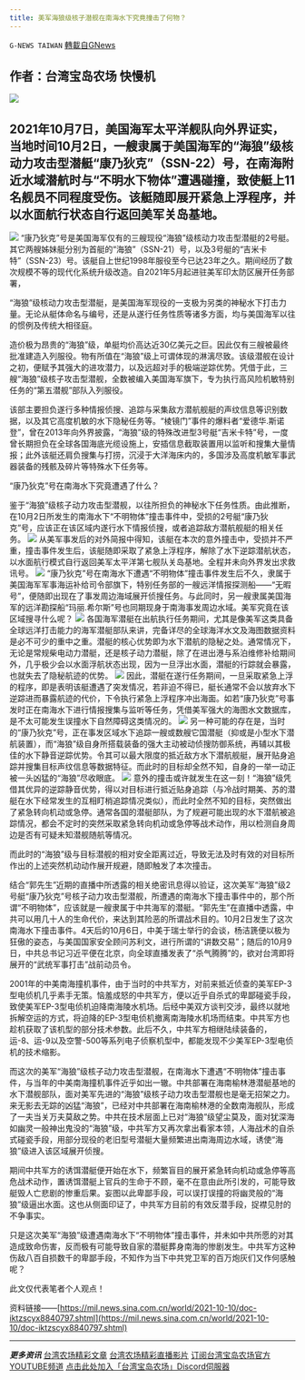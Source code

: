 ```yaml
---
title: 美军海狼级核子潜舰在南海水下究竟撞击了何物？
---
```

`G-NEWS TAIWAN` [轉載自GNews](https://gnews.org/zh-hans/1591152/)

## **作者：台湾宝岛农场 快慢机**
![](https://assets.gnews.org/wp-content/uploads/2021/10/My-Post-10.jpg)
## **2021年10月7日，美国海军太平洋舰队向外界证实，当地时间10月2日，一艘隶属于美国海军的“海狼”级核动力攻击型潜艇“康乃狄克”（SSN-22）号，在南海附近水域潜航时与“不明水下物体”遭遇碰撞，致使艇上11名舰员不同程度受伤。该艇随即展开紧急上浮程序，并以水面航行状态自行返回美军关岛基地。**
![](https://assets.gnews.org/wp-content/uploads/2021/10/螢幕擷取畫面-2021-10-13-192041.png)
“康乃狄克”号是美国海军仅有的三艘现役“海狼”级核动力攻击型潜艇的2号艇。其它两艘姊妹艇分别为首艇的“海狼”（SSN-21）号，以及3号艇的“吉米卡特”（SSN-23）号。该艇自上世纪1998年服役至今已达23年之久。期间经历了数次规模不等的现代化系统升级改造。自2021年5月起进驻美军印太防区展开任务部署，

“海狼”级核动力攻击型潜艇，是美国海军现役的一支极为另类的神秘水下打击力量。无论从艇体命名与编号，还是从遂行任务性质等诸多方面，均与美国海军以往的惯例及传统大相径庭。

造价极为昂贵的“海狼”级，单艇均价高达近30亿美元之巨。因此仅有三艘被最终批准建造入列服役。物有所值在“海狼”级上可谓体现的淋漓尽致。该级潜舰在设计之初，便赋予其强大的进攻潜力，以及远超对手的极端逆踪优势。凭借于此，三艘“海狼”级核子攻击型潜舰，全数被编入美国海军旗下，专为执行高风险机敏特别任务的“第五潜舰”部队入列服役。

该部主要担负遂行多种情报侦搜、追踪与采集敌方潜航舰艇的声纹信息等识别数据，以及其它高度机敏的水下隐秘任务等。“棱镜门”事件的爆料者“爱德华.斯诺登”，曾在2013年向外界披露，“海狼”级的特殊改进型3号艇“吉米卡特”号，一度曾长期担负在全球各国海底光缆设施上，安插信息截取装置用以监听和搜集大量情报；此外该艇还肩负搜集与打捞，沉浸于大洋海床内的，多国涉及高度机敏军事武器装备的残骸及碎片等特殊水下任务等。

“康乃狄克”号在南海水下究竟遭遇了什么？

鉴于“海狼”级核子动力攻击型潜舰，以往所担负的神秘水下任务性质。由此推断，在10月2日所发生的南海水下“不明物体”撞击事件中，受损的2号艇“康乃狄克”号，应该正在该区域内遂行水下情报侦搜，或者追踪敌方潜航舰艇的相关任务。
![](https://assets.gnews.org/wp-content/uploads/2021/10/螢幕擷取畫面-2021-10-13-192053.png)
从美军事发后的对外简报中得知，该艇在本次的意外撞击中，受损并不严重，撞击事件发生后，该艇随即采取了紧急上浮程序，解除了水下逆踪潜航状态，以水面航行模式自行返回美军太平洋第七舰队关岛基地。全程并未向外界发出求救讯号。
![](https://assets.gnews.org/wp-content/uploads/2021/10/螢幕擷取畫面-2021-10-13-192105.png)
“康乃狄克”号在南海水下遭遇“不明物体”撞击事件发生后不久，隶属于美国海军军事海运补给司令部旗下，特别任务部的一艘远洋情报探测船——“无暇号”，便随即出现在了事发周边海域展开侦搜任务。与此同时，另一艘隶属美国海军的远洋勘探船“玛丽.希尔斯”号也同期现身于南海事发周边水域。美军究竟在该区域搜寻什么呢？
![](https://assets.gnews.org/wp-content/uploads/2021/10/螢幕擷取畫面-2021-10-13-192120.png)
各国海军潜艇在出航执行任务期间，尤其是像美军这类具备全球远洋打击能力的海军潜艇部队来讲，完备详尽的全球海洋水文及海图数据资料是必不可少的重中之重。潜艇的核心优势即为水下潜航的隐秘之处。通常情况下，无论是常规柴电动力潜艇，还是核子动力潜艇，除了在进出港与系泊维修补给期间外，几乎极少会以水面浮航状态出现，因为一旦浮出水面，潜艇的行踪就会暴露，也就失去了隐秘航迹的优势。
![](https://assets.gnews.org/wp-content/uploads/2021/10/螢幕擷取畫面-2021-10-13-192133.png)
因此，潜艇在遂行任务期间，一旦采取紧急上浮的程序，即是表明该艇遭遇了突发情况，若非迫不得已，艇长通常不会以放弃水下逆踪进而暴露航迹的代价，下令执行紧急上浮程序冲出海面。如若“康乃狄克”号事发时正在南海水下进行情报搜集与监听等任务，凭借美军强大的海图水文数据库，是不太可能发生误撞水下自然障碍这类情况的。
![](https://assets.gnews.org/wp-content/uploads/2021/10/螢幕擷取畫面-2021-10-13-192150.png)
另一种可能的存在是，当时的“康乃狄克”号，正在事发区域水下追踪一艘或数艘它国潜艇（抑或是小型水下潜航装置），而“海狼”级自身所搭载装备的强大主动被动侦搜防御系统，再辅以其极佳的水下静音逆踪优势。令其可以最大限度的抵近敌方水下潜航舰艇，展开贴身追踪并搜集目标声纹信息等数据特征。而此时的目标却全然不知，自身的一举一动正被一头凶猛的“海狼”尽收眼底。
![](https://assets.gnews.org/wp-content/uploads/2021/10/螢幕擷取畫面-2021-10-13-192201.png)
意外的撞击或许就发生在这一刻！“海狼”级凭借其优异的逆踪静音优势，得以对目标进行抵近贴身追踪（与冷战时期美、苏的潜艇在水下经常发生的互相盯梢追踪情况类似），而此时全然不知的目标，突然做出了紧急转向机动或急停。通常各国的潜艇部队，为了规避可能出现的水下潜航被追踪情况，都会不定时的突然采取紧急转向机动或急停等战术动作，用以检测自身周边是否有可疑未知潜舰随航等情况。

而此时的“海狼”级与目标潜舰的相对安全距离过近，导致无法及时有效的对目标所作出的上述突然机动动作展开规避，随即触发了本次撞击。

结合“郭先生”近期的直播中所透露的相关绝密讯息得以验证，这次美军“海狼”级2号艇“康乃狄克”号核子动力攻击型潜舰，所遭遇的南海水下撞击事件中的，那个所谓“不明物体”，应该就是一艘隶属于中共海军的潜艇。“郭先生”在直播中透露，中共可以用几十人的生命代价，来达到其险恶的所谓战术目的。10月2日发生了这次南海水下撞击事件。4天后的10月6日，中美于瑞士举行的会谈，杨洁篪便以极为狂傲的姿态，与美国国家安全顾问苏利文，进行所谓的“讲数交易”；随后的10月9日，中共总书记习近平便在北京，向全球直播发表了“杀气腾腾”的，欲对台湾即将展开的“武统军事打击”战前动员令。

2001年的中美南海撞机事件，由于当时的中共军方，对前来抵近侦查的美军EP-3型电侦机几乎素手无策。恼羞成怒的中共军方，便以近乎自杀式的卑鄙碰瓷手段，致使美军EP-3型电侦机迫降南海陵水机场。后经中美双方谈判交涉，最终以就地拆解空运的方式，将迫降的EP-3型电侦机撤离南海陵水机场而结束。中共军方也趁机获取了该机型的部分技术参数。此后不久，中共军方相继陆续装备的，运-8、运-9以及空警-500等系列电子侦察机型中，都能发现不少美军EP-3型电侦机的技术缩影。

而这次的美军“海狼”级核子动力攻击型潜舰，在南海水下遭遇“不明物体”撞击事件，与当年的中美南海撞机事件近乎如出一辙。中共部署在海南榆林港潜艇基地的水下潜舰部队，面对美军先进的“海狼”级核子动力攻击型潜舰也是毫无招架之力。来无影去无踪的凶猛“海狼”，已经对中共部署在海南榆林港的全数南海舰队，形成了一夫当关万夫莫敌之势。中共在技术层面上已对“海狼”级望尘莫及，面对犹深海如幽灵一般神出鬼没的“海狼”级，中共军方又再次拿出看家本领，人海战术的自杀式碰瓷手段，用部分现役的老旧型号潜艇大量频繁进出南海周边水域，诱使“海狼”级进入该区域展开侦搜。

期间中共军方的诱饵潜艇便开始在水下，频繁盲目的展开紧急转向机动或急停等高危战术动作，置诱饵潜艇上官兵的生命于不顾，毫不在意由此所引发的，可能导致艇毁人亡悲剧的惨重后果。妄图以此卑鄙手段，可以误打误撞的将幽灵般的“海狼”级逼出水面。这也从侧面印证了，中共军方目前的有效反潜手段，捉襟见肘的不争事实。

只是这次美军“海狼”级遭遇南海水下“不明物体”撞击事件，并未如中共所愿的对其造成致命伤害，反而极有可能导致自家的潜艇葬身南海的惨剧发生。中共军方这种伤敌八百自损数千的卑鄙手段，不知作为当下中共党卫军的百万炮灰们又作何感触呢？

此文仅代表笔者个人观点！

资料链接——[https://mil.news.sina.com.cn/world/2021-10-10/doc-iktzscyx8840797.shtml](https://mil.news.sina.com.cn/world/2021-10-10/doc-iktzscyx8840797.shtml)

* * *

***更多资讯***
[台湾农场精彩文章](https://gnews.org/zh-hant/author/taiwangnews/)
[台湾农场精彩直播影片](https://gtv.org/user/5f60d588245d3c0579acdbec)
[订阅台湾宝岛农场官方YOUTUBE频道](https://www.youtube.com/channel/UCXlInG8cGCHSN5y54zcgoOw/videos)
[点击此处加入「台湾宝岛农场」Discord伺服器](https://discord.gg/zE5xTQzArt)
